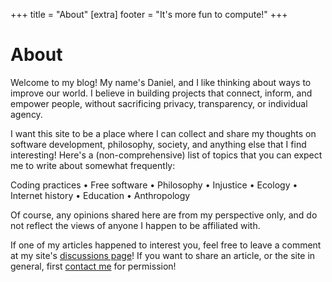 +++
title = "About"
[extra]
footer = "It's more fun to compute!"
+++

<div class="card_post">

# About

Welcome to my blog! My name's Daniel, and I like thinking about ways to improve our world. I believe in building projects that connect, inform, and empower people, without sacrificing privacy, transparency, or individual agency.

I want this site to be a place where I can collect and share my thoughts on software development, philosophy, society, and anything else that I find interesting! Here's a (non-comprehensive) list of topics that you can expect me to write about somewhat frequently:<br>

Coding practices
• Free software
• Philosophy
• Injustice
• Ecology
• Internet history
• Education
• Anthropology

Of course, any opinions shared here are from my perspective only, and do not reflect the views of anyone I happen to be affiliated with.<br>

If one of my articles happened to interest you, feel free to leave a comment at my site's <a href="https://github.com/danielyu2003/danielyu2003.github.io/discussions"> discussions page</a>! If you want to share an article, or the site in general, first <a href="&#109;&#97;&#105;&#108;&#116;&#111;&#58;%79%75%64%61%6E%69%65%6C%31%33%36%40%67%6D%61%69%6C%2E%63%6F%6D">contact me</a> for permission!
</div>